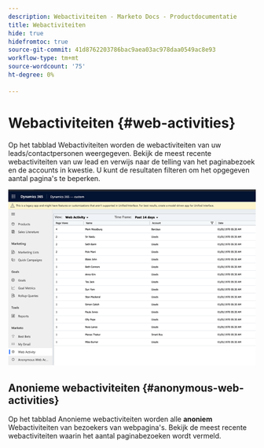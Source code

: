 ```yaml
---
description: Webactiviteiten - Marketo Docs - Productdocumentatie
title: Webactiviteiten
hide: true
hidefromtoc: true
source-git-commit: 41d8762203786bac9aea03ac978daa0549ac8e93
workflow-type: tm+mt
source-wordcount: '75'
ht-degree: 0%

---
```


# Webactiviteiten {#web-activities}

Op het tabblad Webactiviteiten worden de webactiviteiten van uw leads/contactpersonen weergegeven.
Bekijk de meest recente webactiviteiten van uw lead en verwijs naar de telling van het paginabezoek en de accounts in kwestie. U kunt de resultaten filteren om het opgegeven aantal pagina&#39;s te beperken.

![](assets/web-activities-1.png)

## Anonieme webactiviteiten {#anonymous-web-activities}

Op het tabblad Anonieme webactiviteiten worden alle **anoniem** Webactiviteiten van bezoekers van webpagina&#39;s. Bekijk de meest recente webactiviteiten waarin het aantal paginabezoeken wordt vermeld.
